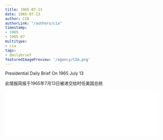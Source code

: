 ```yaml
---
title: 1965-07-13
date: 1965-07-13
author: CIA 
authorLink: "/authors/cia"
timestamp: 
- 1965
- 1965-07
multitype: 
- cia
tags: 
- dailybrief
featuredImagePreview: '/agency/CIA.png'
---
```



Presidential Daily Brief On 1965 July 13

此情报简报于1965年7月13日被递交给时任美国总统

<!--more-->





<div id="over" style="width:100%; overflow:hidden"> <iframe id="sFrame" name="sFrame" frameborder="no" border="0"  allowfullscreen marginwidth="0" scrolling="no" src = " /CIA/1965-07-13.html "  style = " position:absulute; width: 806px; top: 300;" > </iframe> </div>